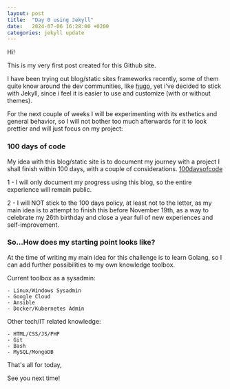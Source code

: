 ```yaml
---
layout: post
title:  "Day 0 using Jekyll"
date:   2024-07-06 16:28:00 +0200
categories: jekyll update
---
```


Hi!

This is my very first post created for this Github site.

I have been trying out blog/static sites frameworks recently, some of them quite 
know around the dev communities, like [hugo](https://gohugo.io/), yet i've decided to stick with Jekyll,
since i feel it is easier to use and customize (with or without themes).

For the next couple of weeks I will be experimenting with its esthetics and general behavior, so I will not
bother too much afterwards for it to look prettier and will just focus on my project:

### 100 days of code

My idea with this blog/static site is to document my journey with a project I
shall finish within 100 days, with a couple of considerations. [100daysofcode](https://www.100daysofcode.com/)

  1 - I will only document my progress using this blog, so the entire experience will remain public.
  
  2 - I will NOT stick to the 100 days policy, at least not to the letter, as my main idea is to attempt
  to finish this before November 19th, as a way to celebrate my 26th birthday and close a year full of new
  experiences and self-improvement.

### So...How does my starting point looks like?

At the time of writing my main idea for this challenge is to learn Golang, so I can add further possibilities
to my own knowledge toolbox.

Current toolbox as a sysadmin:
```
- Linux/Windows Sysadmin
- Google Cloud
- Ansible
- Docker/Kubernetes Admin
```

Other tech/IT related knowledge:
```
- HTML/CSS/JS/PHP
- Git
- Bash
- MySQL/MongoDB
```

That's all for today,

See you next time!